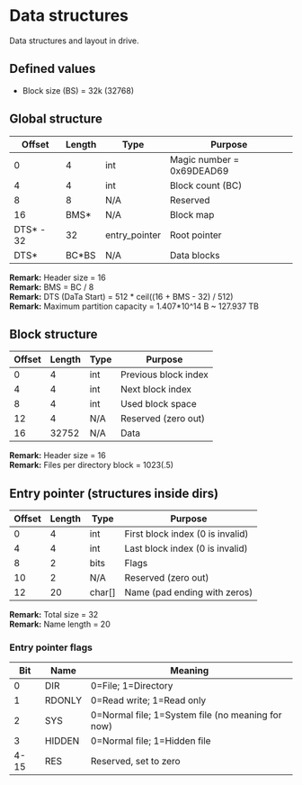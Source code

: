 # Data structures

Data structures and layout in drive.

## Defined values

- Block size (BS) = 32k (32768)

## Global structure

Offset | Length | Type | Purpose
-- | -- | -- | --
0 | 4 | int | Magic number = 0x69DEAD69
4 | 4 | int | Block count (BC)
8 | 8 | N/A | Reserved
16 | BMS\* | N/A | Block map
DTS\* - 32 | 32 | entry_pointer | Root pointer
DTS\* | BC\*BS | N/A | Data blocks

**Remark:** Header size = 16  
**Remark:** BMS = BC / 8  
**Remark:** DTS (DaTa Start) = 512 \* ceil((16 + BMS - 32) / 512)  
**Remark:** Maximum partition capacity = 1.407\*10^14 B ~ 127.937 TB

## Block structure

Offset | Length | Type | Purpose
-- | -- | -- | --
0 | 4 | int | Previous block index
4 | 4 | int | Next block index
8 | 4 | int | Used block space
12 | 4 | N/A | Reserved (zero out)
16 | 32752 | N/A | Data

**Remark:** Header size = 16  
**Remark:** Files per directory block = 1023(.5)

## Entry pointer (structures inside dirs)

Offset | Length | Type | Purpose
-- | -- | -- | --
0 | 4 | int | First block index (0 is invalid)
4 | 4 | int | Last block index (0 is invalid)
8 | 2 | bits | Flags
10 | 2 | N/A | Reserved (zero out)
12 | 20 | char[] | Name (pad ending with zeros)

**Remark:** Total size = 32  
**Remark:** Name length = 20

### Entry pointer flags

Bit | Name | Meaning
-- | -- | --
0 | DIR | 0=File; 1=Directory
1 | RDONLY | 0=Read write; 1=Read only
2 | SYS | 0=Normal file; 1=System file (no meaning for now)
3 | HIDDEN | 0=Normal file; 1=Hidden file
4-15 | RES | Reserved, set to zero
